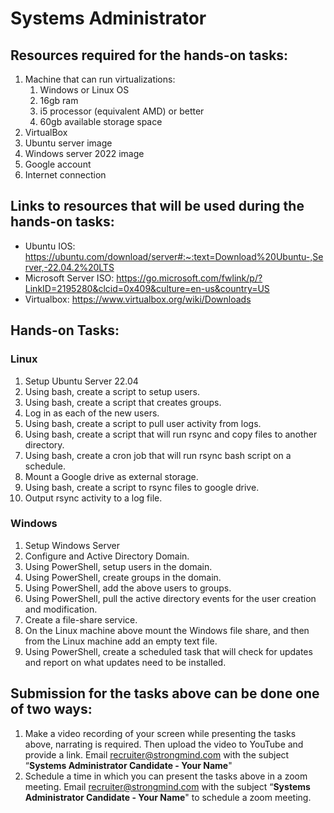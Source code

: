 # Systems Administrator

## Resources required for the hands-on tasks:
1.	Machine that can run virtualizations:
    1.	Windows or Linux OS
    2.	16gb ram
    3.	i5 processor (equivalent AMD) or better
    4.	60gb available storage space
2.	VirtualBox
3.	Ubuntu server image
4.	Windows server 2022 image
5.	Google account
6.	Internet connection

## Links to resources that will be used during the hands-on tasks:
- Ubuntu IOS: https://ubuntu.com/download/server#:~:text=Download%20Ubuntu-,Server,-22.04.2%20LTS
- Microsoft Server ISO: https://go.microsoft.com/fwlink/p/?LinkID=2195280&clcid=0x409&culture=en-us&country=US 
- Virtualbox: https://www.virtualbox.org/wiki/Downloads

## Hands-on Tasks:
### Linux
1.	Setup Ubuntu Server 22.04
2.	Using bash, create a script to setup users.
3.	Using bash, create a script that creates groups.
4.	Log in as each of the new users.
5.	Using bash, create a script to pull user activity from logs. 
6.	Using bash, create a script that will run rsync and copy files to another directory.
7.	Using bash, create a cron job that will run rsync bash script on a schedule.
8.	Mount a Google drive as external storage.
9.	Using bash, create a script to rsync files to google drive.
10.	Output rsync activity to a log file.

### Windows
1.	Setup Windows Server 
2.	Configure and Active Directory Domain.
3.	Using PowerShell, setup users in the domain.
4.	Using PowerShell, create groups in the domain.
5.	Using PowerShell, add the above users to groups.
6.	Using PowerShell, pull the active directory events for the user creation and modification.
7.	Create a file-share service.
8.	On the Linux machine above mount the Windows file share, and then from the Linux machine add an empty text file.
9.	Using PowerShell, create a scheduled task that will check for updates and report on what updates need to be installed.

## Submission for the tasks above can be done one of two ways:
1.	Make a video recording of your screen while presenting the tasks above, narrating is required. Then upload the video to YouTube and provide a link. Email [recruiter@strongmind.com](mailto:recruiter@strongmind.com) with the subject “**Systems Administrator Candidate - Your Name**"
2.	Schedule a time in which you can present the tasks above in a zoom meeting. Email [recruiter@strongmind.com](mailto:recruiter@strongmind.com) with the subject “**Systems Administrator Candidate - Your Name**" to schedule a zoom meeting.
